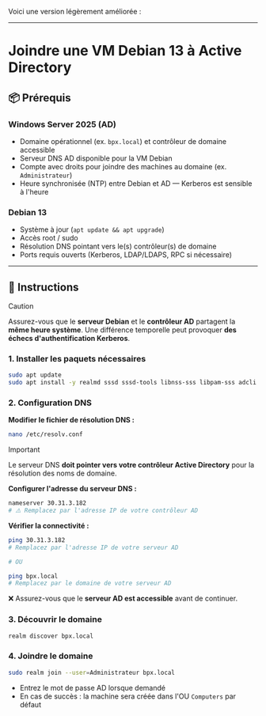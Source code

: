 Voici une version légèrement améliorée :

---

# Joindre une VM Debian 13 à Active Directory

## 📦 Prérequis

### **Windows Server 2025 (AD)**
* Domaine opérationnel (ex. `bpx.local`) et contrôleur de domaine accessible
* Serveur DNS AD disponible pour la VM Debian
* Compte avec droits pour joindre des machines au domaine (ex. `Administrateur`)
* Heure synchronisée (NTP) entre Debian et AD — Kerberos est sensible à l'heure

### **Debian 13**
* Système à jour (`apt update && apt upgrade`)
* Accès root / sudo
* Résolution DNS pointant vers le(s) contrôleur(s) de domaine
* Ports requis ouverts (Kerberos, LDAP/LDAPS, RPC si nécessaire)

---

## 🚀 Instructions

> [!CAUTION]
> Assurez-vous que le **serveur Debian** et le **contrôleur AD** partagent la **même heure système**. Une différence temporelle peut provoquer **des échecs d'authentification Kerberos**.

### **1. Installer les paquets nécessaires**
```bash
sudo apt update
sudo apt install -y realmd sssd sssd-tools libnss-sss libpam-sss adcli samba-common-bin oddjob oddjob-mkhomedir packagekit krb5-user
```

### **2. Configuration DNS**

**Modifier le fichier de résolution DNS :**
```bash
nano /etc/resolv.conf
```

> [!IMPORTANT]
> Le serveur DNS **doit pointer vers votre contrôleur Active Directory** pour la résolution des noms de domaine.

**Configurer l'adresse du serveur DNS :**
```bash
nameserver 30.31.3.182
# ⚠️ Remplacez par l'adresse IP de votre contrôleur AD
```

**Vérifier la connectivité :**
```bash
ping 30.31.3.182
# Remplacez par l'adresse IP de votre serveur AD

# OU

ping bpx.local
# Remplacez par le domaine de votre serveur AD
```

❌ Assurez-vous que le **serveur AD est accessible** avant de continuer.

### **3. Découvrir le domaine**
```bash
realm discover bpx.local
```

### **4. Joindre le domaine**
```bash
sudo realm join --user=Administrateur bpx.local
```

* Entrez le mot de passe AD lorsque demandé
* En cas de succès : la machine sera créée dans l'OU `Computers` par défaut
